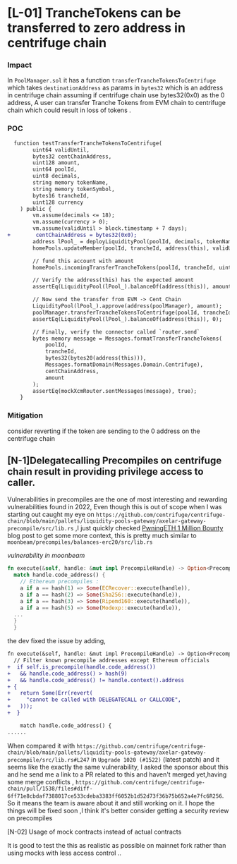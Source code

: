 # [L-01]  TrancheTokens can be transferred to zero address in centrifuge chain  

###  Impact
In `PoolManager.sol` it has a function `transferTrancheTokensToCentrifuge` which  takes `destinationAddress` as params in `bytes32`
which is an address in centrifuge chain assuming if centrifuge chain use bytes32(0x0) as the 0 address, A user can transfer  Tranche Tokens
from EVM chain to centrifuge chain which could result in loss of tokens .

### POC
```diff
  function testTransferTrancheTokensToCentrifuge(
        uint64 validUntil,
        bytes32 centChainAddress,
        uint128 amount,
        uint64 poolId,
        uint8 decimals,
        string memory tokenName,
        string memory tokenSymbol,
        bytes16 trancheId,
        uint128 currency
    ) public {
        vm.assume(decimals <= 18);
        vm.assume(currency > 0);
        vm.assume(validUntil > block.timestamp + 7 days);
+        centChainAddress = bytes32(0x0);
        address lPool_ = deployLiquidityPool(poolId, decimals, tokenName, tokenSymbol, trancheId, currency);
        homePools.updateMember(poolId, trancheId, address(this), validUntil);

        // fund this account with amount
        homePools.incomingTransferTrancheTokens(poolId, trancheId, uint64(block.chainid), address(this), amount);

        // Verify the address(this) has the expected amount
        assertEq(LiquidityPool(lPool_).balanceOf(address(this)), amount);

        // Now send the transfer from EVM -> Cent Chain
        LiquidityPool(lPool_).approve(address(poolManager), amount);
        poolManager.transferTrancheTokensToCentrifuge(poolId, trancheId, centChainAddress, amount);
        assertEq(LiquidityPool(lPool_).balanceOf(address(this)), 0);

        // Finally, verify the connector called `router.send`
        bytes memory message = Messages.formatTransferTrancheTokens(
            poolId,
            trancheId,
            bytes32(bytes20(address(this))),
            Messages.formatDomain(Messages.Domain.Centrifuge),
            centChainAddress,
            amount
        );
        assertEq(mockXcmRouter.sentMessages(message), true);
    }

```

### Mitigation
consider reverting  if the token are  sending to  the 0 address on the centrifuge chain  

 ## [N-1]Delegatecalling Precompiles on centrifuge chain result in providing privilege access to caller.
 
 Vulnerabilities in precompiles are the one of most interesting  and rewarding vulnerabilities found in 2022, Even though this is out of scope  when I was starting out  caught  my eye  on `https://github.com/centrifuge/centrifuge-chain/blob/main/pallets/liquidity-pools-gateway/axelar-gateway-precompile/src/lib.rs` ,I just quickly checked  [PwningETH 1 Million Bounty](https://pwning.mirror.xyz/okyEG4lahAuR81IMabYL5aUdvAsZ8cRCbYBXh8RHFuE) blog post to get some more context, this is pretty much similar to `moonbeam/precompiles/balances-erc20/src/lib.rs`      

 *vulnerability in moonbeam*  

```rust 
fn execute(&self, handle: &mut impl PrecompileHandle) -> Option<PrecompileResult> {
  match handle.code_address() {
    // Ethereum precompiles :
    a if a == hash(1) => Some(ECRecover::execute(handle)),
    a if a == hash(2) => Some(Sha256::execute(handle)),
    a if a == hash(3) => Some(Ripemd160::execute(handle)),
    a if a == hash(5) => Some(Modexp::execute(handle)),
  ...
  }
  }
```

the dev fixed the issue by adding, 

```diff
fn execute(&self, handle: &mut impl PrecompileHandle) -> Option<PrecompileResult> {
  // Filter known precompile addresses except Ethereum officials
+  if self.is_precompile(handle.code_address())
+   && handle.code_address() > hash(9)
+   && handle.code_address() != handle.context().address
+ {
+   return Some(Err(revert(
+     "cannot be called with DELEGATECALL or CALLCODE",
+   )));
+  }

    match handle.code_address() {
......

```

When  compared  it  with   `https://github.com/centrifuge/centrifuge-chain/blob/main/pallets/liquidity-pools-gateway/axelar-gateway-precompile/src/lib.rs#L247` in  `Upgrade 1020 (#1522)` (latest patch) and it seems like the exactly the same vulnerability, I asked the sponsor about this and he  send me a link  to a PR related to this and  haven't merged yet,having some  merge conflicts  ,  `https://github.com/centrifuge/centrifuge-chain/pull/1538/files#diff-6ff71e8cbdaf7388017ce533cdeba3383ff6052b1d52d73f36b75b652a4e7fc6R256`. So it means  the team is aware about it and still working on it. I hope the things will be fixed soon ,I think it's better consider getting  a security review on precompiles        

[N-02] Usage of mock contracts instead of actual contracts 

It is good to test the this as realistic  as possible on mainnet fork rather than using mocks with less access control .. 







